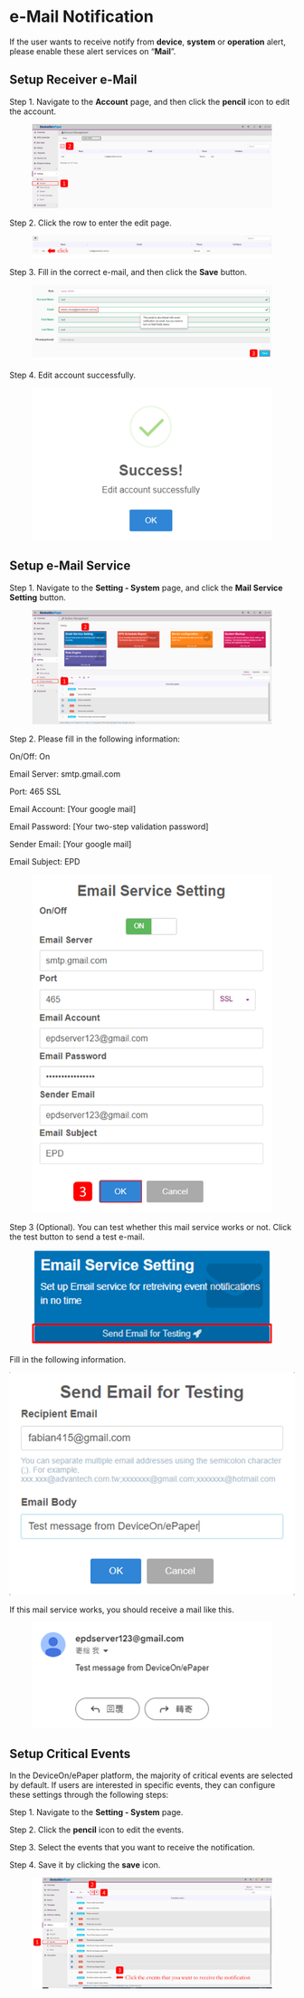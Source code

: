 # e-Mail Notification

If the user wants to receive notify from **device**, **system** or **operation** alert, please enable these alert services on “**Mail**”.

## Setup Receiver e-Mail

Step 1. Navigate to the **Account** page, and then click the **pencil** icon to edit the account.

<figure><img src="../../../.gitbook/assets/image (8).png" alt=""><figcaption></figcaption></figure>

Step 2. Click the row to enter the edit page.

<figure><img src="../../../.gitbook/assets/image (9).png" alt=""><figcaption></figcaption></figure>

Step 3. Fill in the correct e-mail, and then click the **Save** button.

<figure><img src="../../../.gitbook/assets/image (11).png" alt=""><figcaption></figcaption></figure>

Step 4. Edit account successfully.

<figure><img src="../../../.gitbook/assets/image (12).png" alt=""><figcaption></figcaption></figure>

## Setup e-Mail Service

Step 1. Navigate to the **Setting - System** page, and click the **Mail Service Setting** button.

<figure><img src="../../../.gitbook/assets/image.png" alt=""><figcaption></figcaption></figure>

Step 2. Please fill in the following information:

On/Off: On

Email Server: smtp.gmail.com

Port: 465 SSL

Email Account: \[Your google mail]

Email Password: \[Your two-step validation password]

Sender Email: \[Your google mail]

Email Subject: EPD

<figure><img src="../../../.gitbook/assets/image (3).png" alt=""><figcaption></figcaption></figure>

Step 3 (Optional). You can test whether this mail service works or not. Click the test button to send a test e-mail.

<figure><img src="../../../.gitbook/assets/image (7).png" alt=""><figcaption></figcaption></figure>

Fill in the following information.

&#x20;![](<../../../.gitbook/assets/image (5).png>)

If this mail service works, you should receive a mail like this.

<figure><img src="../../../.gitbook/assets/image (6).png" alt=""><figcaption></figcaption></figure>

## &#x20;Setup Critical Events

In the DeviceOn/ePaper platform, the majority of critical events are selected by default. If users are interested in specific events, they can configure these settings through the following steps:

Step 1. Navigate to the **Setting - System** page.

Step 2. Click the **pencil** icon to edit the events.

Step 3. Select the events that you want to receive the notification.

Step 4. Save it by clicking the **save** icon.

<figure><img src="../../../.gitbook/assets/image (449).png" alt=""><figcaption></figcaption></figure>
